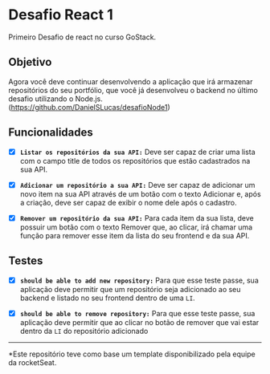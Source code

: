 # Desafio React 1

Primeiro Desafio de react no curso GoStack.

## Objetivo

Agora você deve continuar desenvolvendo a aplicação que irá armazenar repositórios do seu portfólio, que você já desenvolveu o backend no último desafio utilizando o Node.js. (https://github.com/DanielSLucas/desafioNode1)

## Funcionalidades

-   [x] **`Listar os repositórios da sua API:`** Deve ser capaz de criar uma lista com o campo title de todos os repositórios que estão cadastrados na sua API.

-   [x] **`Adicionar um repositório a sua API:`** Deve ser capaz de adicionar um novo item na sua API através de um botão com o texto Adicionar e, após a criação, deve ser capaz de exibir o nome dele após o cadastro.

-   [x] **`Remover um repositório da sua API:`** Para cada item da sua lista, deve possuir um botão com o texto Remover que, ao clicar, irá chamar uma função para remover esse item da lista do seu frontend e da sua API.

## Testes

-   [x] **`should be able to add new repository:`** Para que esse teste passe, sua aplicação deve permitir que um repositório seja adicionado ao seu backend e listado no seu frontend dentro de uma `LI`.

-   [x] **`should be able to remove repository:`** Para que esse teste passe, sua aplicação deve permitir que ao clicar no botão de remover que vai estar dentro da `LI` do repositório adicionado

---

*Este repositório teve como base um template disponibilizado pela equipe da rocketSeat.
